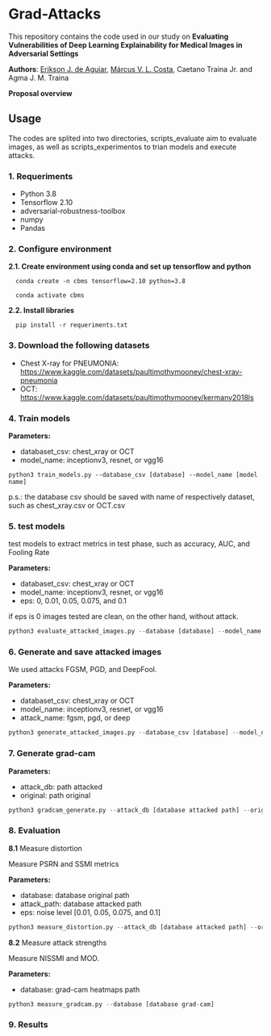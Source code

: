 # Grad-Attacks

This repository contains the code used in our study on **Evaluating Vulnerabilities of Deep Learning Explainability for
Medical Images in Adversarial Settings**

**Authors**: [Erikson J. de Aguiar](https://github.com/eriksonJAguiar), [Márcus V. L. Costa](https://github.com/usmarcv), Caetano Traina Jr. and Agma J. M. Traina

**Proposal overview**




## Usage

The codes are splited into two directories, scripts_evaluate aim to evaluate images, as well as scripts_experimentos to trian models and execute attacks.

### 1. Requeriments

- Python 3.8
- Tensorflow 2.10
- adversarial-robustness-toolbox
- numpy
- Pandas

### 2. Configure environment

**2.1. Create environment using conda and set up tensorflow and python** 
```shell
  conda create -n cbms tensorflow=2.10 python=3.8
```
```shell
  conda activate cbms
```

**2.2. Install libraries**

```shell
  pip install -r requeriments.txt
```

### 3. Download the following datasets

- Chest X-ray for PNEUMONIA: https://www.kaggle.com/datasets/paultimothymooney/chest-xray-pneumonia
- OCT: https://www.kaggle.com/datasets/paultimothymooney/kermany2018ls

### 4. Train models

**Parameters:** 
  - databaset_csv: chest_xray or OCT
  - model_name: inceptionv3, resnet, or vgg16

```shell
python3 train_models.py --database_csv [database] --model_name [model name]
```
p.s.: the database csv should be saved with name of respectively dataset, such as chest_xray.csv or OCT.csv

### 5. test models

test models to extract metrics in test phase, such as accuracy, AUC, and Fooling Rate

**Parameters:** 
  - databaset_csv: chest_xray or OCT
  - model_name: inceptionv3, resnet, or vgg16
  - eps: 0, 0.01, 0.05, 0.075, and 0.1
  
if eps is 0 images tested are clean, on the other hand, without attack.

```python
python3 evaluate_attacked_images.py --database [database] --model_name [model name] --eps [noise level]
```

### 6. Generate and save attacked images

We used attacks FGSM, PGD, and DeepFool.

**Parameters:** 
  - databaset_csv: chest_xray or OCT
  - model_name: inceptionv3, resnet, or vgg16
  - attack_name: fgsm, pgd, or deep

```python
python3 generate_attacked_images.py --database_csv [database] --model_name [model name] --attack_name [attack name]
```

### 7. Generate grad-cam

**Parameters:** 
  - attack_db: path attacked
  - original: path original
  
```python
python3 gradcam_generate.py --attack_db [database attacked path] --original [database original path]
```

### 8. Evaluation

**8.1** Measure distortion

Measure PSRN and SSMI metrics

**Parameters:** 
  - database: database original path
  - attack_path: database attacked path
  - eps: noise level [0.01, 0.05, 0.075, and 0.1]
  
```python
python3 measure_distortion.py --attack_db [database attacked path] --original [database original path]
```
**8.2** Measure attack strengths

Measure NISSMI and MOD.

**Parameters:** 
  - database: grad-cam heatmaps path
  
```python
python3 measure_gradcam.py --database [database grad-cam]
```

### 9. Results
